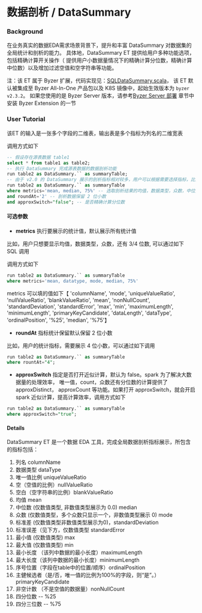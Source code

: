 # 数据剖析 / DataSummary

### Background

在业务真实的数据EDA需求场景背景下，提升和丰富 DataSummary 对数据集的全局统计和剖析的能力。
具体地，DataSummary ET 提供给用户多种功能选项，包括精确计算开关操作（ 提供用户小数据量情况下的精确计算分位数，精确计算中位数）以及增加过滤空值和空字符串等功能。

注：该 ET 属于 Byzer 扩展，代码实现见：[SQLDataSummary.scala](https://github.com/byzer-org/byzer-extension/blob/master/mlsql-mllib/src/main/java/tech/mlsql/plugins/mllib/ets/fe/SQLDataSummary.scala)，
该 ET 默认被集成至 Byzer All-In-One 产品包以及 K8S 镜像中，起始生效版本为 `byzer v2.3.2`。
如果您使用的是 Byzer Server 版本，请参考[Byzer Server 部署](/byzer-lang/zh-cn/installation/server/binary-installation.md) 章节中安装 Byzer Extension 的一节

### User Tutorial

该ET 的输入是一张多个字段的二维表，输出表是多个指标为列名的二维宽表

调用方式如下

```SQL
-- 假设存在源表数据 table1
select * from table1 as table2;
-- 执行 DataSummary 完成源表数据的数据剖析功能
run table2 as DataSummary.`` as summaryTable;
-- 由于 v2.0 的 DataSummary 展示的剖析指标相对较多，用户可以根据需要选择指标，比如
run table2 as DataSummary.`` as summaryTable
where metrics='mean, median, 75%' -- 选取剖析结果的均值，数据类型，众数，中位数还有3/4分位数作为指标输出
and roundAt='2' -- 剖析数据保留 2 位小数
and approxSwitch="false"; -- 是否精确计算分位数
```

#### 可选参数

- **metrics**  执行要展示的统计值，默认展示所有统计值

比如，用户只想要显示均值，数据类型，众数，还有 3/4 位数, 可以通过如下 SQL 调用

调用方式如下

```SQL
run table2 as DataSummary.`` as summaryTable
where metrics='mean, datatype, mode, median, 75%'
```

metrics 可以填的值如下【 'columnName', 'mode', 'uniqueValueRatio', 'nullValueRatio', 'blankValueRatio', 'mean', 'nonNullCount', 'standardDeviation', 'standardError', 'max', 'min', 'maximumLength', 'minimumLength', 'primaryKeyCandidate', 'dataLength', 'dataType', 'ordinalPosition', '%25', 'median', '%75'】

- **roundAt** 指标统计保留默认保留 2 位小数

比如，用户的统计指标，需要展示 4 位小数，可以通过如下调用

```SQL
run table2 as DataSummary.`` as summaryTable
where rountAt="4";
```

- **approxSwitch** 指定是否打开近似计算，默认为 false。spark 为了解决大数据量的处理效率， 唯一值，count，众数还有分位数的计算提供了 approxDistinct， approxCount 等功能。如果打开 approxSwitch，就会开启 spark 近似计算，提高计算效率，调用方式如下

```SQL
run table2 as DataSummary.`` as summaryTable
where approxSwitch="true";
```

#### Details

DataSummary ET 是一个数据 EDA 工具，完成全局数据剖析指标展示，所包含的指标包括：

1. 列名 columnName
2. 数据类型 dataType
3. 唯一值比例 uniqueValueRatio
4. 空（空值的比例）nullValueRatio
5. 空白（空字符串的比例）blankValueRatio
6. 均值  mean
7. 中位数 (仅数值类型, 非数值类型展示为 0.0) median
8. 众数 (仅数值类型，多个众数只显示一个，非数值类型展示 0) mode
9. 标准差 (仅数值类型非数值类型展示为0)，standardDeviation 
10. 标准误差（见下方，仅数值类型 standardError
11. 最小值 (仅数值类型) max
12. 最大值 (仅数值类型) min
13. 最小长度 （该列中数据的最小长度）maximumLength
14. 最大长度（该列中数据的最小长度）minimumLength
15. 序号位置（字段在table中的位置/顺序）ordinalPosition
16. 主健候选者（是/否，唯一值的比例为100%的字段，则“是”。）primaryKeyCandidate
17. 非空计数 （不是空值的数据量）nonNullCount
18. 四分位数 -- %25
19. 四分三位数 -- %75